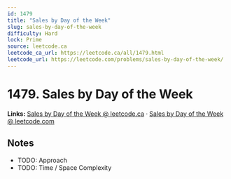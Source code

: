 ```yaml
--- 
id: 1479
title: "Sales by Day of the Week"
slug: sales-by-day-of-the-week
difficulty: Hard
lock: Prime
source: leetcode.ca
leetcode_ca_url: https://leetcode.ca/all/1479.html
leetcode_url: https://leetcode.com/problems/sales-by-day-of-the-week/
---
```


# 1479. Sales by Day of the Week

**Links:** [Sales by Day of the Week @ leetcode.ca](https://leetcode.ca/all/1479.html) · [Sales by Day of the Week @ leetcode.com](https://leetcode.com/problems/sales-by-day-of-the-week/)

## Notes
- TODO: Approach
- TODO: Time / Space Complexity
